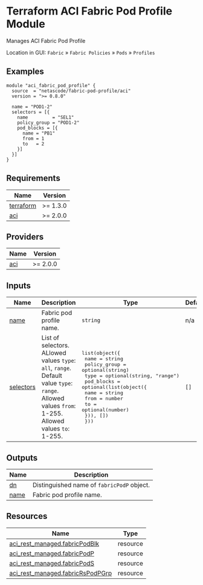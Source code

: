 <!-- BEGIN_TF_DOCS -->
# Terraform ACI Fabric Pod Profile Module

Manages ACI Fabric Pod Profile

Location in GUI:
`Fabric` » `Fabric Policies` » `Pods` » `Profiles`

## Examples

```hcl
module "aci_fabric_pod_profile" {
  source  = "netascode/fabric-pod-profile/aci"
  version = ">= 0.8.0"

  name = "POD1-2"
  selectors = [{
    name         = "SEL1"
    policy_group = "POD1-2"
    pod_blocks = [{
      name = "PB1"
      from = 1
      to   = 2
    }]
  }]
}
```

## Requirements

| Name | Version |
|------|---------|
| <a name="requirement_terraform"></a> [terraform](#requirement\_terraform) | >= 1.3.0 |
| <a name="requirement_aci"></a> [aci](#requirement\_aci) | >= 2.0.0 |

## Providers

| Name | Version |
|------|---------|
| <a name="provider_aci"></a> [aci](#provider\_aci) | >= 2.0.0 |

## Inputs

| Name | Description | Type | Default | Required |
|------|-------------|------|---------|:--------:|
| <a name="input_name"></a> [name](#input\_name) | Fabric pod profile name. | `string` | n/a | yes |
| <a name="input_selectors"></a> [selectors](#input\_selectors) | List of selectors. ALlowed values `type`: `all`, `range`. Default value `type`: `range`. Allowed values `from`: 1-255. Allowed values `to`: 1-255. | <pre>list(object({<br>    name         = string<br>    policy_group = optional(string)<br>    type         = optional(string, "range")<br>    pod_blocks = optional(list(object({<br>      name = string<br>      from = number<br>      to   = optional(number)<br>    })), [])<br>  }))</pre> | `[]` | no |

## Outputs

| Name | Description |
|------|-------------|
| <a name="output_dn"></a> [dn](#output\_dn) | Distinguished name of `fabricPodP` object. |
| <a name="output_name"></a> [name](#output\_name) | Fabric pod profile name. |

## Resources

| Name | Type |
|------|------|
| [aci_rest_managed.fabricPodBlk](https://registry.terraform.io/providers/CiscoDevNet/aci/latest/docs/resources/rest_managed) | resource |
| [aci_rest_managed.fabricPodP](https://registry.terraform.io/providers/CiscoDevNet/aci/latest/docs/resources/rest_managed) | resource |
| [aci_rest_managed.fabricPodS](https://registry.terraform.io/providers/CiscoDevNet/aci/latest/docs/resources/rest_managed) | resource |
| [aci_rest_managed.fabricRsPodPGrp](https://registry.terraform.io/providers/CiscoDevNet/aci/latest/docs/resources/rest_managed) | resource |
<!-- END_TF_DOCS -->